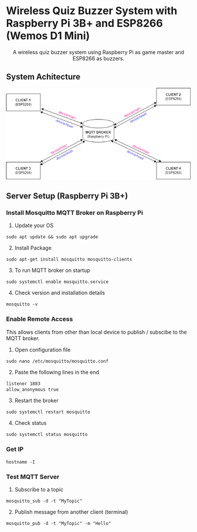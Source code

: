 # Wireless Quiz Buzzer System with Raspberry Pi 3B+ and ESP8266 (Wemos D1 Mini)
<center>A wireless quiz buzzer system using Raspberry Pi as game master and ESP8266 as buzzers.</center>

## System Achitecture
![Pub Sub Client Model](./assets/system_architecture.png)

## Server Setup (Raspberry Pi 3B+)
### Install Mosquitto MQTT Broker on Raspberry Pi
1. Update your OS
```
sudo apt update && sudo apt upgrade
```
2. Install Package
```
sudo apt-get install mosquitto mosquitto-clients
```
3. To run MQTT broker on startup
```
sudo systemctl enable mosquitto.service
```
4. Check version and installation details
```
mosquitto -v
```
### Enable Remote Access
This allows clients from other than local device to publish / subscibe to the MQTT broker.
1. Open configuration file
```
sudo nano /etc/mosquitto/mosquitto.conf
```
2. Paste the following lines in the end
```
listener 1883
allow_anonymous true
```
3. Restart the broker
```
sudo systemctl restart mosquitto
```
4. Check status
```
sudo systemctl status mosquitto
```
### Get IP
```
hostname -I
```
### Test MQTT Server
1. Subscribe to a topic
```
mosquitto_sub -d -t "MyTopic"
```
2. Publish message from another client (terminal)
```
mosquitto_pub -d -t "MyTopic" -m "Hello"
```
